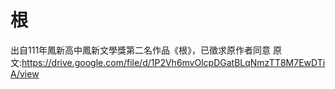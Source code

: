 # 根
出自111年鳳新高中鳳新文學獎第二名作品《根》，已徵求原作者同意
原文:https://drive.google.com/file/d/1P2Vh6mvOlcpDGatBLqNmzTT8M7EwDTiA/view
